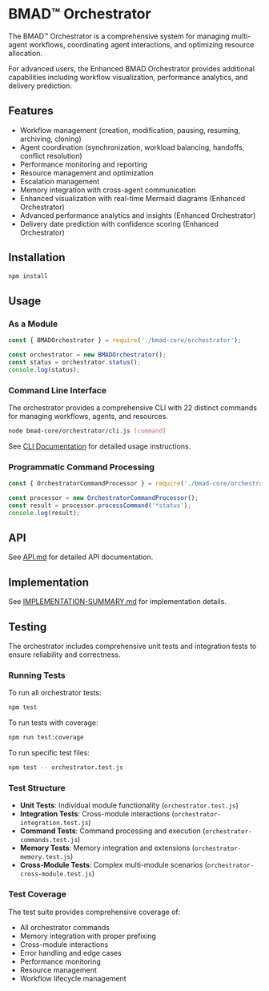 # BMAD™ Orchestrator

The BMAD™ Orchestrator is a comprehensive system for managing multi-agent workflows, coordinating agent interactions, and optimizing resource allocation.

For advanced users, the Enhanced BMAD Orchestrator provides additional capabilities including workflow visualization, performance analytics, and delivery prediction.

## Features

- Workflow management (creation, modification, pausing, resuming, archiving, cloning)
- Agent coordination (synchronization, workload balancing, handoffs, conflict resolution)
- Performance monitoring and reporting
- Resource management and optimization
- Escalation management
- Memory integration with cross-agent communication
- Enhanced visualization with real-time Mermaid diagrams (Enhanced Orchestrator)
- Advanced performance analytics and insights (Enhanced Orchestrator)
- Delivery date prediction with confidence scoring (Enhanced Orchestrator)

## Installation

```bash
npm install
```

## Usage

### As a Module

```javascript
const { BMADOrchestrator } = require('./bmad-core/orchestrator');

const orchestrator = new BMADOrchestrator();
const status = orchestrator.status();
console.log(status);
```

### Command Line Interface

The orchestrator provides a comprehensive CLI with 22 distinct commands for managing workflows, agents, and resources.

```bash
node bmad-core/orchestrator/cli.js [command]
```

See [CLI Documentation](CLI-README.md) for detailed usage instructions.

### Programmatic Command Processing

```javascript
const { OrchestratorCommandProcessor } = require('./bmad-core/orchestrator');

const processor = new OrchestratorCommandProcessor();
const result = processor.processCommand('*status');
console.log(result);
```

## API

See [API.md](API.md) for detailed API documentation.

## Implementation

See [IMPLEMENTATION-SUMMARY.md](IMPLEMENTATION-SUMMARY.md) for implementation details.

## Testing

The orchestrator includes comprehensive unit tests and integration tests to ensure reliability and correctness.

### Running Tests

To run all orchestrator tests:

```bash
npm test
```

To run tests with coverage:

```bash
npm run test:coverage
```

To run specific test files:

```bash
npm test -- orchestrator.test.js
```

### Test Structure

- **Unit Tests**: Individual module functionality (`orchestrator.test.js`)
- **Integration Tests**: Cross-module interactions (`orchestrator-integration.test.js`)
- **Command Tests**: Command processing and execution (`orchestrator-commands.test.js`)
- **Memory Tests**: Memory integration and extensions (`orchestrator-memory.test.js`)
- **Cross-Module Tests**: Complex multi-module scenarios (`orchestrator-cross-module.test.js`)

### Test Coverage

The test suite provides comprehensive coverage of:
- All orchestrator commands
- Memory integration with proper prefixing
- Cross-module interactions
- Error handling and edge cases
- Performance monitoring
- Resource management
- Workflow lifecycle management